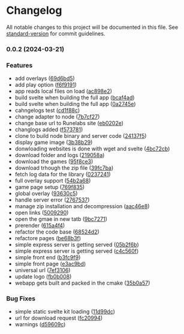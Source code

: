 # Changelog

All notable changes to this project will be documented in this file. See [standard-version](https://github.com/conventional-changelog/standard-version) for commit guidelines.

### 0.0.2 (2024-03-21)


### Features

* add overlays ([69d6bd5](https://github.com/RuneLabsxyz/RUNE/commit/69d6bd5b300976c33959679beafbb4b4402ed70b))
* add play option ([f6f9191](https://github.com/RuneLabsxyz/RUNE/commit/f6f9191d95338e2223003ff1eeea57b84dd11eda))
* app reads local files on load ([ac898e2](https://github.com/RuneLabsxyz/RUNE/commit/ac898e2bc7da3e7b667aae66c5fdfe7a34cffc5f))
* build svelte when building the full app ([bcaf4ad](https://github.com/RuneLabsxyz/RUNE/commit/bcaf4ad2ad90d12f1c5bc7d3e9a71927ba9953a0))
* build svelte when building the full app ([0a2745e](https://github.com/RuneLabsxyz/RUNE/commit/0a2745e971e1312fddac367cb07d829b6a066292))
* cahngelogs test ([cd1f88c](https://github.com/RuneLabsxyz/RUNE/commit/cd1f88c3a5023b35e1b172e0f489bfd9226b9078))
* change adapter to node ([7b7cf27](https://github.com/RuneLabsxyz/RUNE/commit/7b7cf27c09d0bfc17d9baaa758c364cece3a0fc7))
* change base url to Runelabs site ([eb0202e](https://github.com/RuneLabsxyz/RUNE/commit/eb0202e8d2bee51a54478c2a68494123d411def7))
* changlogs added ([f573781](https://github.com/RuneLabsxyz/RUNE/commit/f573781ef9a7a519e7e6a14cb9f79eaf3f45e2f2))
* clone to build node binary and server code ([24137f5](https://github.com/RuneLabsxyz/RUNE/commit/24137f5bc220c998cd365523e461365cd7327a20))
* display game image ([3b38b29](https://github.com/RuneLabsxyz/RUNE/commit/3b38b29e1237bcd8b5fc3cc657e025f1e5686b97))
* donwloading websites is done with wget and svelte ([4bc72cb](https://github.com/RuneLabsxyz/RUNE/commit/4bc72cb0397d85e827e97847c893aa8652403422))
* download folder and logs ([219058a](https://github.com/RuneLabsxyz/RUNE/commit/219058a1b047b63e96d5c4ebb475ac736f462f71))
* download the games ([95f8ce3](https://github.com/RuneLabsxyz/RUNE/commit/95f8ce30f93a5b90f313c35f8d8c8a8c28ac5606))
* download trhough the zip file ([39fc7ba](https://github.com/RuneLabsxyz/RUNE/commit/39fc7bac6360478db5a1dc90a04b083415b68b8b))
* fetch log data for the library ([0237241](https://github.com/RuneLabsxyz/RUNE/commit/0237241869cfd132ace74bf26128733285b5d322))
* full overlay support ([54b2a68](https://github.com/RuneLabsxyz/RUNE/commit/54b2a6895d28e8a380d493caca84dc1858868a18))
* game page setup ([769f835](https://github.com/RuneLabsxyz/RUNE/commit/769f83558941cf2d78574b54c1cbace6f6f5128f))
* global overlay ([93630c5](https://github.com/RuneLabsxyz/RUNE/commit/93630c5a1fffaf4aa22091891ee7a7d4695feca6))
* handle server error ([2767537](https://github.com/RuneLabsxyz/RUNE/commit/27675375945cf310db8a01fd157534ab54b25e3a))
* manage zip installation and decompression ([aac46e8](https://github.com/RuneLabsxyz/RUNE/commit/aac46e8f4ab9218adf2bc40a4aedd3bcf77f5b61))
* open links ([5009290](https://github.com/RuneLabsxyz/RUNE/commit/50092909dd3004edd16bfde29ee74be6833555b1))
* open the gmae in new tatb ([9bc7271](https://github.com/RuneLabsxyz/RUNE/commit/9bc72710ed40425336c75ef7fe5a1239e3be3abe))
* prerender ([615a4f4](https://github.com/RuneLabsxyz/RUNE/commit/615a4f4f8e02717b951d73a2d52d1a02242577e8))
* refactor the code base ([68524d2](https://github.com/RuneLabsxyz/RUNE/commit/68524d2b75d872f82d6a09daf61e3524caa256d7))
* refactore pages ([be68b3f](https://github.com/RuneLabsxyz/RUNE/commit/be68b3ffc8e9dcf3324e912b57ae8f96953fb434))
* simple express server is getting served ([05b2f6b](https://github.com/RuneLabsxyz/RUNE/commit/05b2f6b0cc6d5e35942c418612e5d98d2bb6487d))
* simple express server is getting served ([c4c560f](https://github.com/RuneLabsxyz/RUNE/commit/c4c560f38b898a85d7d9c9073dc68d0f851f4a49))
* simple front end ([b3fc9f9](https://github.com/RuneLabsxyz/RUNE/commit/b3fc9f9f1c817ea3ef6e51e35d10c8fc78436c29))
* simple front page ([e3ac9bd](https://github.com/RuneLabsxyz/RUNE/commit/e3ac9bd1e3dfe53c4987b024dd09a0b59cb892f7))
* universal url ([7ef3106](https://github.com/RuneLabsxyz/RUNE/commit/7ef3106e4a78e935245a31d97b7a768de31b5646))
* update logo ([fb0b008](https://github.com/RuneLabsxyz/RUNE/commit/fb0b008b08c4c5af1ed76ab3364663119a01b081))
* webapp gets built and packed in the cmake ([35b0a57](https://github.com/RuneLabsxyz/RUNE/commit/35b0a575bdb4853d9ccb40ab42494fed376930a8))


### Bug Fixes

* simple static svelte kit loading ([11d99dc](https://github.com/RuneLabsxyz/RUNE/commit/11d99dc1078cff23eb047883a5667eae845a7b85))
* url for download request ([fc20994](https://github.com/RuneLabsxyz/RUNE/commit/fc20994900598f83a469deda56c565cd54998e5d))
* warnings ([d59609c](https://github.com/RuneLabsxyz/RUNE/commit/d59609cc9624f93dcf24865605a16499580b3f0a))
